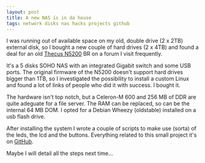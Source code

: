 ```yaml
---
layout: post
title: A new NAS is in da house
tags: network disks nas hacks projects github
---
```


I was running out of available space on my old, double drive (2 x 2TB) external disk, so I bought a new couple of hard 
drives (2 x 4TB) and found a deal for an old [Thecus N5200](http://www.thecus.com/product.php?PROD_ID=5) BR on a forum 
I visit frequently.

It's a 5 disks SOHO NAS with an integrated Gigabit switch and some USB ports. The original firmware of the N5200 
doesn't support hard drives bigger than 1TB, so I investigated the possibility to install a custom Linux and found a 
lot of links of people who did it with success. I bought it.

The hardware isn't top notch, but a Celeron-M 600 and 256 MB of DDR are quite adeguate for a file server. The RAM can 
be replaced, so can be the internal 64 MB DOM. I opted for a Debian Wheezy (oldstable) installed on a usb flash drive. 

After installing the system I wrote a couple of scripts to make use (sorta) of the leds, the lcd and the buttons. 
Everything related to this small project it's on [GitHub](https://github.com/cyruz-git/thecus-n5200).

Maybe I will detail all the steps next time...
